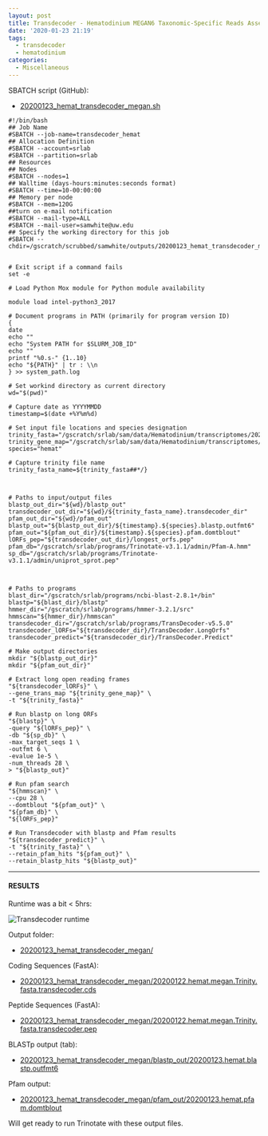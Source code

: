 ```yaml
---
layout: post
title: Transdecoder - Hematodinium MEGAN6 Taxonomic-Specific Reads Assembly from 20200122
date: '2020-01-23 21:19'
tags:
  - transdecoder
  - hematodinium
categories:
  - Miscellaneous
---
```


SBATCH script (GitHub):

- [20200123_hemat_transdecoder_megan.sh](https://github.com/RobertsLab/sams-notebook/blob/master/sbatch_scripts/20200123_hemat_transdecoder_megan.sh)

```shell
#!/bin/bash
## Job Name
#SBATCH --job-name=transdecoder_hemat
## Allocation Definition
#SBATCH --account=srlab
#SBATCH --partition=srlab
## Resources
## Nodes
#SBATCH --nodes=1
## Walltime (days-hours:minutes:seconds format)
#SBATCH --time=10-00:00:00
## Memory per node
#SBATCH --mem=120G
##turn on e-mail notification
#SBATCH --mail-type=ALL
#SBATCH --mail-user=samwhite@uw.edu
## Specify the working directory for this job
#SBATCH --chdir=/gscratch/scrubbed/samwhite/outputs/20200123_hemat_transdecoder_megan


# Exit script if a command fails
set -e

# Load Python Mox module for Python module availability

module load intel-python3_2017

# Document programs in PATH (primarily for program version ID)
{
date
echo ""
echo "System PATH for $SLURM_JOB_ID"
echo ""
printf "%0.s-" {1..10}
echo "${PATH}" | tr : \\n
} >> system_path.log

# Set workind directory as current directory
wd="$(pwd)"

# Capture date as YYYYMMDD
timestamp=$(date +%Y%m%d)

# Set input file locations and species designation
trinity_fasta="/gscratch/srlab/sam/data/Hematodinium/transcriptomes/20200122.hemat.megan.Trinity.fasta"
trinity_gene_map="/gscratch/srlab/sam/data/Hematodinium/transcriptomes/20200122.hemat.megan.Trinity.fasta.gene_trans_map"
species="hemat"

# Capture trinity file name
trinity_fasta_name=${trinity_fasta##*/}



# Paths to input/output files
blastp_out_dir="${wd}/blastp_out"
transdecoder_out_dir="${wd}/${trinity_fasta_name}.transdecoder_dir"
pfam_out_dir="${wd}/pfam_out"
blastp_out="${blastp_out_dir}/${timestamp}.${species}.blastp.outfmt6"
pfam_out="${pfam_out_dir}/${timestamp}.${species}.pfam.domtblout"
lORFs_pep="${transdecoder_out_dir}/longest_orfs.pep"
pfam_db="/gscratch/srlab/programs/Trinotate-v3.1.1/admin/Pfam-A.hmm"
sp_db="/gscratch/srlab/programs/Trinotate-v3.1.1/admin/uniprot_sprot.pep"



# Paths to programs
blast_dir="/gscratch/srlab/programs/ncbi-blast-2.8.1+/bin"
blastp="${blast_dir}/blastp"
hmmer_dir="/gscratch/srlab/programs/hmmer-3.2.1/src"
hmmscan="${hmmer_dir}/hmmscan"
transdecoder_dir="/gscratch/srlab/programs/TransDecoder-v5.5.0"
transdecoder_lORFs="${transdecoder_dir}/TransDecoder.LongOrfs"
transdecoder_predict="${transdecoder_dir}/TransDecoder.Predict"

# Make output directories
mkdir "${blastp_out_dir}"
mkdir "${pfam_out_dir}"

# Extract long open reading frames
"${transdecoder_lORFs}" \
--gene_trans_map "${trinity_gene_map}" \
-t "${trinity_fasta}"

# Run blastp on long ORFs
"${blastp}" \
-query "${lORFs_pep}" \
-db "${sp_db}" \
-max_target_seqs 1 \
-outfmt 6 \
-evalue 1e-5 \
-num_threads 28 \
> "${blastp_out}"

# Run pfam search
"${hmmscan}" \
--cpu 28 \
--domtblout "${pfam_out}" \
"${pfam_db}" \
"${lORFs_pep}"

# Run Transdecoder with blastp and Pfam results
"${transdecoder_predict}" \
-t "${trinity_fasta}" \
--retain_pfam_hits "${pfam_out}" \
--retain_blastp_hits "${blastp_out}"
```

---

#### RESULTS

Runtime was a bit < 5hrs:

![Transdecoder runtime](https://github.com/RobertsLab/sams-notebook/blob/master/images/screencaps/20200123_hemat_transdecoder_megan.png?raw=true)

Output folder:

- [20200123_hemat_transdecoder_megan/](https://gannet.fish.washington.edu/Atumefaciens/20200123_hemat_transdecoder_megan/)

Coding Sequences (FastA):

- [20200123_hemat_transdecoder_megan/20200122.hemat.megan.Trinity.fasta.transdecoder.cds](https://gannet.fish.washington.edu/Atumefaciens/20200123_hemat_transdecoder_megan/20200122.hemat.megan.Trinity.fasta.transdecoder.cds)

Peptide Sequences (FastA):

- [20200123_hemat_transdecoder_megan/20200122.hemat.megan.Trinity.fasta.transdecoder.pep](https://gannet.fish.washington.edu/Atumefaciens/20200123_hemat_transdecoder_megan/20200122.hemat.megan.Trinity.fasta.transdecoder.pep)

BLASTp output (tab):

- [20200123_hemat_transdecoder_megan/blastp_out/20200123.hemat.blastp.outfmt6](https://gannet.fish.washington.edu/Atumefaciens/20200123_hemat_transdecoder_megan/blastp_out/20200123.hemat.blastp.outfmt6)

Pfam output:

- [20200123_hemat_transdecoder_megan/pfam_out/20200123.hemat.pfam.domtblout](https://gannet.fish.washington.edu/Atumefaciens/20200123_hemat_transdecoder_megan/pfam_out/20200123.hemat.pfam.domtblout)

Will get ready to run Trinotate with these output files.

